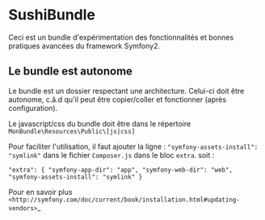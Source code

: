 SushiBundle
===========

Ceci est un bundle d'expérimentation des fonctionnalités et bonnes pratiques avancées du framework Symfony2.


Le bundle est autonome
----------------------
Le bundle est un dossier respectant une architecture. Celui-ci doit être autonome, c.â.d qu'il peut être copier/coller et fonctionner (après configuration).

Le javascript/css du bundle doit être dans le répertoire ```MonBundle\Resources\Public\[js|css]```

Pour faciliter l'utilisation, il faut ajouter la ligne :
```"symfony-assets-install": "symlink"```
dans le fichier ```Composer.js``` dans le bloc ```extra```.
soit :
 
``"extra": {
"symfony-app-dir": "app",
"symfony-web-dir": "web",
"symfony-assets-install": "symlink"
}``

Pour en savoir plus `<http://symfony.com/doc/current/book/installation.html#updating-vendors>`_ 




